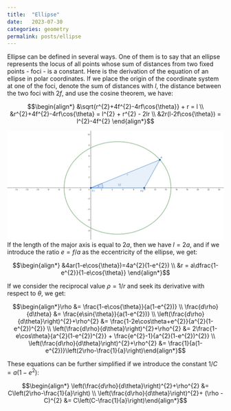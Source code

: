 ```yaml
---
title:  "Ellipse"
date:   2023-07-30
categories: geometry
permalink: posts/ellipse
---
```

Ellipse can be defined in several ways. One of them is to say that an ellipse represents the locus of all points whose sum of distances from two fixed points - foci - is a constant. Here is the derivation of the equation of an ellipse in polar coordinates. If we place the origin of the coordinate system at one of the foci, denote the sum of distances with $l$, the distance between the two foci with $2f$, and use the cosine theorem, we have:

$$\begin{align*}
&\sqrt{r^{2}+4f^{2}-4rf\cos{\theta}} + r = l \\
&r^{2}+4f^{2}-4rf\cos{\theta} = l^{2} + r^{2} - 2lr \\
&2r(l-2f\cos{\theta}) = l^{2}-4f^{2}
\end{align*}$$

![Ellipse](/assets/images/2023-07-30-conics/ellipse.png)
If the length of the major axis is equal to $2a$, then we have $l=2a$, and if we introduce the ratio $e=f/a$ as the eccentricity of the ellipse, we get:

$$\begin{align*}
&4ar(1-e\cos{\theta})=4a^{2}(1-e^{2}) \\
&r = a\dfrac{1-e^{2}}{1-e\cos{\theta}}
\end{align*}$$

If we consider the reciprocal value $\rho = 1/r$ and seek its derivative with respect to $\theta$, we get:

$$\begin{align*}\rho &= \frac{1-e\cos{\theta}}{a(1-e^{2})} \\
\frac{d\rho}{d\theta} &= \frac{e\sin{\theta}}{a(1-e^{2})} \\
\left(\frac{d\rho}{d\theta}\right)^{2}+\rho^{2} &= \frac{1-2e\cos\theta+e^{2}}{a^{2}(1-e^{2})^{2}} \\
\left(\frac{d\rho}{d\theta}\right)^{2}+\rho^{2} &= 2\frac{1-e\cos\theta}{a^{2}(1-e^{2})^{2}} + \frac{e^{2}-1}{a^{2}(1-e^{2})^{2}} \\
\left(\frac{d\rho}{d\theta}\right)^{2}+\rho^{2} &= \frac{1}{a(1-e^{2})}\left(2\rho-\frac{1}{a}\right)\end{align*}$$

These equations can be further simplified if we introduce the constant $1/C = a(1-e^{2})$:

$$\begin{align*}
\left(\frac{d\rho}{d\theta}\right)^{2}+\rho^{2} &= C\left(2\rho-\frac{1}{a}\right) \\
\left(\frac{d\rho}{d\theta}\right)^{2}+ (\rho - C)^{2} &= C\left(C-\frac{1}{a}\right)\end{align*}$$
